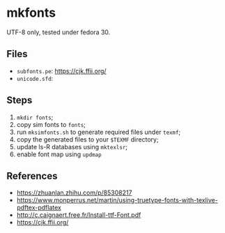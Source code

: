 # mkfonts

UTF-8 only, tested under fedora 30.


## Files

* ``subfonts.pe``: https://cjk.ffii.org/
* ``unicode.sfd``:

## Steps

1. ``mkdir fonts``;
1. copy sim fonts to ``fonts``;
1. run ``mksimfonts.sh`` to generate required files under ``texmf``;
1. copy the generated files to your ``$TEXMF`` directory;
1. update ls-R databases using ``mktexlsr``;
1. enable font map using ``updmap``


## References

* https://zhuanlan.zhihu.com/p/85308217
* https://www.monperrus.net/martin/using-truetype-fonts-with-texlive-pdftex-pdflatex
* http://c.caignaert.free.fr/Install-ttf-Font.pdf
* https://cjk.ffii.org/
